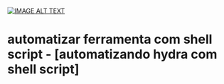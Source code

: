 [![IMAGE ALT TEXT](http://img.youtube.com/vi/isTv-8mgybY/0.jpg)](http://www.youtube.com/watch?v=isTv-8mgybY "automatizar ferramenta com shell script - automatizando hydra com shell script")

# automatizar ferramenta com shell script - [automatizando hydra com shell script]
